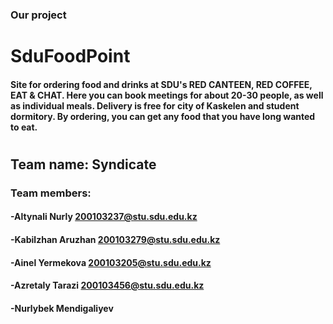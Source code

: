 ### Our project
# SduFoodPoint
#### Site for ordering food and drinks at SDU's RED CANTEEN, RED COFFEE, EAT & CHAT. Here you can book meetings for about 20-30 people, as well as individual meals. Delivery is free for city of Kaskelen and student dormitory. By ordering, you can get any food that you have long wanted to eat.
#
## Team name: Syndicate
### Team members: 
#### -Altynali Nurly 200103237@stu.sdu.edu.kz
#### -Kabilzhan Aruzhan 200103279@stu.sdu.edu.kz
#### -Ainel Yermekova  200103205@stu.sdu.edu.kz
#### -Azretaly Tarazi 200103456@stu.sdu.edu.kz
#### -Nurlybek Mendigaliyev
